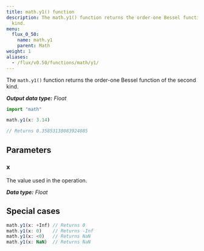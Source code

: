 ```yaml
---
title: math.y1() function
description: The math.y1() function returns the order-one Bessel function of the second
  kind.
menu:
  flux_0_50:
    name: math.y1
    parent: Math
weight: 1
aliases:
  - /flux/v0.50/functions/math/y1/
---
```


The `math.y1()` function returns the order-one Bessel function of the second kind.

_**Output data type:** Float_

```js
import "math"

math.y1(x: 3.14)

// Returns 0.35853138083924085
```

## Parameters

### x
The value used in the operation.

_**Data type:** Float_

## Special cases
```js
math.y1(x: +Inf) // Returns 0
math.y1(x: 0)    // Returns -Inf
math.y1(x: <0)   // Returns NaN
math.y1(x: NaN)  // Returns NaN
```
